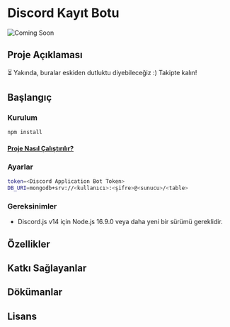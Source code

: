 # Discord Kayıt Botu
![Coming Soon](https://img.shields.io/badge/Status-Coming%20Soon-blue)

## Proje Açıklaması
⏳ Yakında, buralar eskiden dutluktu diyebileceğiz :)
Takipte kalın!

## Başlangıç

### Kurulum

```sh
npm install
```
#### [Proje Nasıl Çalıştırılır?](docs/ProjeninCalistirilmasi.md)

### Ayarlar

```sh
token=<Discord Application Bot Token>
DB_URI=mongodb+srv://<kullanıcı>:<şifre>@<sunucu>/<table>
```

### Gereksinimler

- Discord.js v14 için Node.js 16.9.0 veya daha yeni bir sürümü gereklidir.

## Özellikler

## Katkı Sağlayanlar



## Dökümanlar

## Lisans


